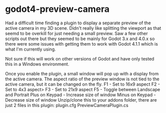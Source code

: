 # godot4-preview-camera
Had a difficult time finding a plugin to display a separate preview of the active camera in my 3D scene.
Didn't really like splitting the viewport as that seemd to be overkill for just needing a small preview.
Saw a few other scripts out there but they seemed to be mainly for Godot 3.x and 4.0.x so there were some issues with getting them to work with Godot 4.1.1 which is what I'm currently using.

Not sure if this will work on other versions of Godot and have only tested this in a Windows environment.

Once you enable the plugin, a small window will pop up with a display from the active camera. The aspect ratio of the preview window is not tied to the active camera, but it can be changed on the fly.
F1 - Set to 16x9 aspect
F2 - Set to 4x3 aspect>
F3 - Set to 21x9 aspect
F5 - Toggle between Landscape and Portrait
Plus on Keypad - Increase size of window
Minus on Keypad - Decrease size of window
Unzip/clone this to your addons folder, there are just 2 files in this plugin:
  plugin.cfg
  PreviewCameraPlugin.cs
